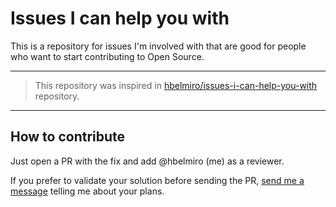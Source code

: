 # Issues I can help you with
This is a repository for issues I'm involved with that are good for people who want to start contributing to Open Source.

___

> This repository was inspired in [hbelmiro/issues-i-can-help-you-with](https://github.com/hbelmiro/issues-i-can-help-you-with) repository.
___

## How to contribute
Just open a PR with the fix and add @hbelmiro (me) as a reviewer.

If you prefer to validate your solution before sending the PR, [send me a message](https://quarkusio.zulipchat.com/#user/621866) telling me about your plans.

